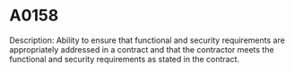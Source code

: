 # A0158
Description: Ability to ensure that functional and security requirements are appropriately addressed in a contract and that the contractor meets the functional and security requirements as stated in the contract.
